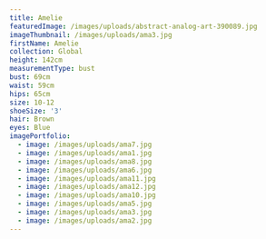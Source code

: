 ```yaml
---
title: Amelie
featuredImage: /images/uploads/abstract-analog-art-390089.jpg
imageThumbnail: /images/uploads/ama3.jpg
firstName: Amelie
collection: Global
height: 142cm
measurementType: bust
bust: 69cm
waist: 59cm
hips: 65cm
size: 10-12
shoeSize: '3'
hair: Brown
eyes: Blue
imagePortfolio:
  - image: /images/uploads/ama7.jpg
  - image: /images/uploads/ama1.jpg
  - image: /images/uploads/ama8.jpg
  - image: /images/uploads/ama6.jpg
  - image: /images/uploads/ama11.jpg
  - image: /images/uploads/ama12.jpg
  - image: /images/uploads/ama10.jpg
  - image: /images/uploads/ama5.jpg
  - image: /images/uploads/ama3.jpg
  - image: /images/uploads/ama2.jpg
---
```


